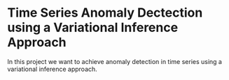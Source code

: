# Time Series Anomaly Dectection using a Variational Inference Approach
In this project we want to achieve anomaly detection in time series using a variational inference approach.

